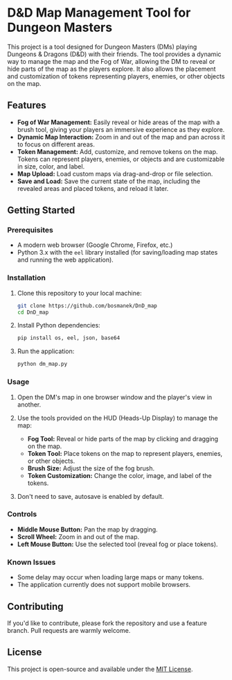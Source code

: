 # D&D Map Management Tool for Dungeon Masters

This project is a tool designed for Dungeon Masters (DMs) playing Dungeons & Dragons (D&D) with their friends. The tool provides a dynamic way to manage the map and the Fog of War, allowing the DM to reveal or hide parts of the map as the players explore. It also allows the placement and customization of tokens representing players, enemies, or other objects on the map.

## Features

- **Fog of War Management:** Easily reveal or hide areas of the map with a brush tool, giving your players an immersive experience as they explore.
- **Dynamic Map Interaction:** Zoom in and out of the map and pan across it to focus on different areas.
- **Token Management:** Add, customize, and remove tokens on the map. Tokens can represent players, enemies, or objects and are customizable in size, color, and label.
- **Map Upload:** Load custom maps via drag-and-drop or file selection.
- **Save and Load:** Save the current state of the map, including the revealed areas and placed tokens, and reload it later.

## Getting Started

### Prerequisites

- A modern web browser (Google Chrome, Firefox, etc.)
- Python 3.x with the `eel` library installed (for saving/loading map states and running the web application).

### Installation

1. Clone this repository to your local machine:

    ```bash
    git clone https://github.com/bosmanek/DnD_map
    cd DnD_map
    ```

2. Install Python dependencies:

    ```bash
    pip install os, eel, json, base64
    ```

3. Run the application:

    ```bash
    python dm_map.py
    ```

### Usage

1. Open the DM's map in one browser window and the player's view in another.
2. Use the tools provided on the HUD (Heads-Up Display) to manage the map:
   - **Fog Tool:** Reveal or hide parts of the map by clicking and dragging on the map.
   - **Token Tool:** Place tokens on the map to represent players, enemies, or other objects.
   - **Brush Size:** Adjust the size of the fog brush.
   - **Token Customization:** Change the color, image, and label of the tokens.

3. Don't need to save, autosave is enabled by default.

### Controls

- **Middle Mouse Button:** Pan the map by dragging.
- **Scroll Wheel:** Zoom in and out of the map.
- **Left Mouse Button:** Use the selected tool (reveal fog or place tokens).

### Known Issues

- Some delay may occur when loading large maps or many tokens.
- The application currently does not support mobile browsers.

## Contributing

If you'd like to contribute, please fork the repository and use a feature branch. Pull requests are warmly welcome.

## License

This project is open-source and available under the [MIT License](LICENSE).
